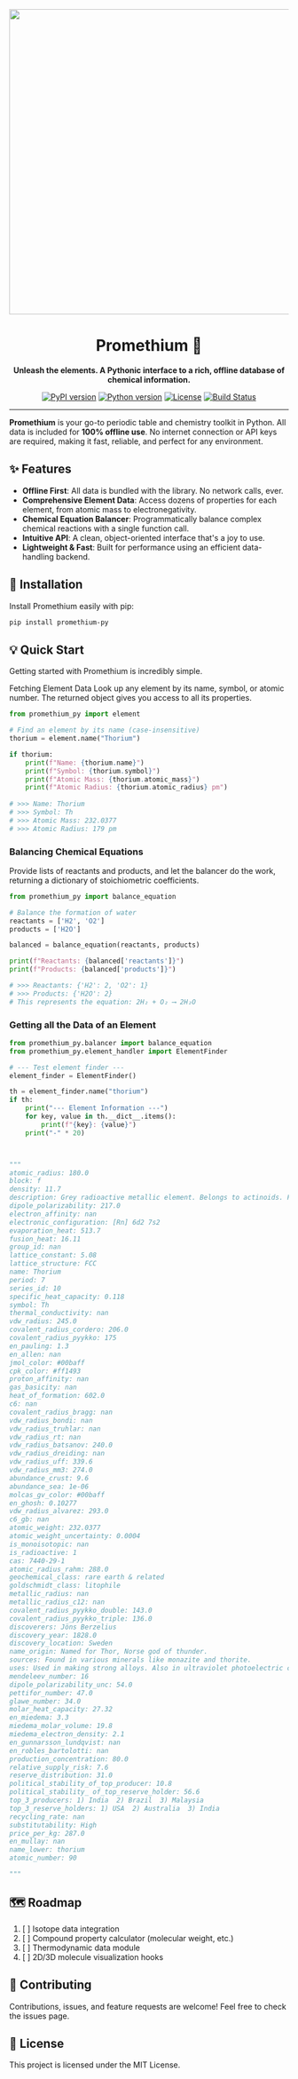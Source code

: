 <div align="center">
  <img width="1763" height="550" alt="Group 2" src="https://github.com/user-attachments/assets/2ec6bc58-490a-46de-b61a-c0751a5fbb4e" />

  <h1>Promethium 🧪</h1>
  <p>
    <strong>Unleash the elements. A Pythonic interface to a rich, offline database of chemical information.</strong>
  </p>
  <p>
    <a href="https://pypi.org/project/promethium-py/"><img src="https://img.shields.io/pypi/v/promethium-py?style=for-the-badge&color=blueviolet" alt="PyPI version"></a>
    <a href="#"><img src="https://img.shields.io/badge/python-3.8+-blue.svg?style=for-the-badge" alt="Python version"></a>
    <a href="#"><img src="https://img.shields.io/badge/license-MIT-green.svg?style=for-the-badge" alt="License"></a>
    <a href="#"><img src="https://img.shields.io/github/workflow/status/rohankishore/promethium/CI?style=for-the-badge" alt="Build Status"></a>
  </p>
</div>

---

**Promethium** is your go-to periodic table and chemistry toolkit in Python. All data is included for **100% offline use**. No internet connection or API keys are required, making it fast, reliable, and perfect for any environment.

## ✨ Features

-   **Offline First**: All data is bundled with the library. No network calls, ever.
-   **Comprehensive Element Data**: Access dozens of properties for each element, from atomic mass to electronegativity.
-   **Chemical Equation Balancer**: Programmatically balance complex chemical reactions with a single function call.
-   **Intuitive API**: A clean, object-oriented interface that's a joy to use.
-   **Lightweight & Fast**: Built for performance using an efficient data-handling backend.


## 🚀 Installation

Install Promethium easily with pip:

```bash
pip install promethium-py
```

## 💡 Quick Start
Getting started with Promethium is incredibly simple.

Fetching Element Data
Look up any element by its name, symbol, or atomic number. The returned object gives you access to all its properties.

```python
from promethium_py import element

# Find an element by its name (case-insensitive)
thorium = element.name("Thorium")

if thorium:
    print(f"Name: {thorium.name}")
    print(f"Symbol: {thorium.symbol}")
    print(f"Atomic Mass: {thorium.atomic_mass}")
    print(f"Atomic Radius: {thorium.atomic_radius} pm")
    
# >>> Name: Thorium
# >>> Symbol: Th
# >>> Atomic Mass: 232.0377
# >>> Atomic Radius: 179 pm
```

### Balancing Chemical Equations
Provide lists of reactants and products, and let the balancer do the work, returning a dictionary of stoichiometric coefficients.

```python
from promethium_py import balance_equation

# Balance the formation of water
reactants = ['H2', 'O2']
products = ['H2O']

balanced = balance_equation(reactants, products)

print(f"Reactants: {balanced['reactants']}")
print(f"Products: {balanced['products']}")

# >>> Reactants: {'H2': 2, 'O2': 1}
# >>> Products: {'H2O': 2}
# This represents the equation: 2H₂ + O₂ ⟶ 2H₂O
```

### Getting all the Data of an Element

```python
from promethium_py.balancer import balance_equation
from promethium_py.element_handler import ElementFinder

# --- Test element finder ---
element_finder = ElementFinder()

th = element_finder.name("thorium")
if th:
    print("--- Element Information ---")
    for key, value in th.__dict__.items():
        print(f"{key}: {value}")
    print("-" * 20)



"""
atomic_radius: 180.0
block: f
density: 11.7
description: Grey radioactive metallic element. Belongs to actinoids. Found in monazite sand in Brazil, India and the US. Thorium-232 has a half-life of 1.39x10^10 years. Can be used as a nuclear fuel for breeder reactors. Thorium-232 captures slow Neutrons and breeds uranium-233. Discovered by Jons J. Berzelius in 1829.
dipole_polarizability: 217.0
electron_affinity: nan
electronic_configuration: [Rn] 6d2 7s2
evaporation_heat: 513.7
fusion_heat: 16.11
group_id: nan
lattice_constant: 5.08
lattice_structure: FCC
name: Thorium
period: 7
series_id: 10
specific_heat_capacity: 0.118
symbol: Th
thermal_conductivity: nan
vdw_radius: 245.0
covalent_radius_cordero: 206.0
covalent_radius_pyykko: 175
en_pauling: 1.3
en_allen: nan
jmol_color: #00baff
cpk_color: #ff1493
proton_affinity: nan
gas_basicity: nan
heat_of_formation: 602.0
c6: nan
covalent_radius_bragg: nan
vdw_radius_bondi: nan
vdw_radius_truhlar: nan
vdw_radius_rt: nan
vdw_radius_batsanov: 240.0
vdw_radius_dreiding: nan
vdw_radius_uff: 339.6
vdw_radius_mm3: 274.0
abundance_crust: 9.6
abundance_sea: 1e-06
molcas_gv_color: #00baff
en_ghosh: 0.10277
vdw_radius_alvarez: 293.0
c6_gb: nan
atomic_weight: 232.0377
atomic_weight_uncertainty: 0.0004
is_monoisotopic: nan
is_radioactive: 1
cas: 7440-29-1
atomic_radius_rahm: 288.0
geochemical_class: rare earth & related
goldschmidt_class: litophile
metallic_radius: nan
metallic_radius_c12: nan
covalent_radius_pyykko_double: 143.0
covalent_radius_pyykko_triple: 136.0
discoverers: Jöns Berzelius
discovery_year: 1828.0
discovery_location: Sweden
name_origin: Named for Thor, Norse god of thunder.
sources: Found in various minerals like monazite and thorite.
uses: Used in making strong alloys. Also in ultraviolet photoelectric cells. It is a common ingredient in high-quality lenses. Bombarded with neutrons make uranium-233, a nuclear fuel.
mendeleev_number: 16
dipole_polarizability_unc: 54.0
pettifor_number: 47.0
glawe_number: 34.0
molar_heat_capacity: 27.32
en_miedema: 3.3
miedema_molar_volume: 19.8
miedema_electron_density: 2.1
en_gunnarsson_lundqvist: nan
en_robles_bartolotti: nan
production_concentration: 80.0
relative_supply_risk: 7.6
reserve_distribution: 31.0
political_stability_of_top_producer: 10.8
political_stability_ of_top_reserve_holder: 56.6
top_3_producers: 1) India  2) Brazil  3) Malaysia
top_3_reserve_holders: 1) USA  2) Australia  3) India
recycling_rate: nan
substitutability: High
price_per_kg: 287.0
en_mullay: nan
name_lower: thorium
atomic_number: 90

"""
```

## 🗺️ Roadmap
1. [ ] Isotope data integration
2. [ ] Compound property calculator (molecular weight, etc.)
3. [ ] Thermodynamic data module
4. [ ] 2D/3D molecule visualization hooks

## 🤝 Contributing
Contributions, issues, and feature requests are welcome! Feel free to check the issues page.

## 📄 License
This project is licensed under the MIT License.
